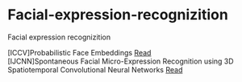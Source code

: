 # Facial-expression-recognizition
Facial expression recognizition

[ICCV]Probabilistic Face Embeddings [Read](https://github.com/David-on-Code/Facial-expression-recognizition/blob/master/Probabilistic%20Face%20Embeddings/Probabilistic%20Face%20Embeddings.md)  
[IJCNN]Spontaneous Facial Micro-Expression Recognition using 3D Spatiotemporal Convolutional Neural Networks [Read]()  
